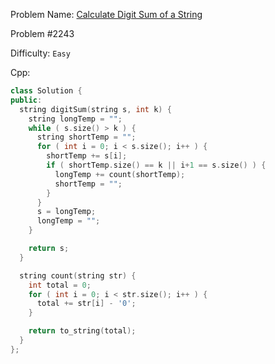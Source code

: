 Problem Name: [Calculate Digit Sum of a String](https://leetcode.com/problems/calculate-digit-sum-of-a-string/description/)

Problem #2243

Difficulty: `Easy`

Cpp:

```cpp
class Solution {
public:
  string digitSum(string s, int k) {
    string longTemp = "";
    while ( s.size() > k ) {
      string shortTemp = "";
      for ( int i = 0; i < s.size(); i++ ) {
        shortTemp += s[i];
        if ( shortTemp.size() == k || i+1 == s.size() ) {
          longTemp += count(shortTemp);
          shortTemp = "";
        }
      }
      s = longTemp;
      longTemp = "";
    }

    return s;
  }

  string count(string str) {
    int total = 0;
    for ( int i = 0; i < str.size(); i++ ) {
      total += str[i] - '0';
    }

    return to_string(total);
  }
};
```
